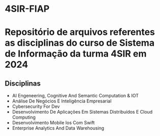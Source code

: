 # 4SIR-FIAP

# Repositório de arquivos referentes as disciplinas do curso de Sistema de Informação da turma 4SIR em 2024

## Disciplinas

- AI Engeneering, Cognitive And Semantic Computation & IOT
- Análise De Negócios E Inteligência Empresarial
- Cybersecurity For Dev
- Desenvolvimento De Aplicações Em Sistemas Distribuídos E Cloud Computing
- Desenvolvimento Mobile Ios Com Swift
- Enterprise Analytics And Data Warehousing
